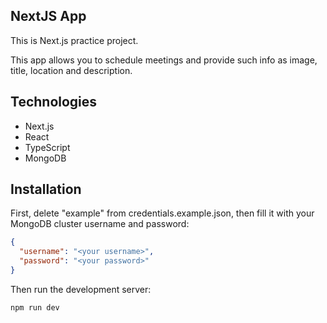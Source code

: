 ## NextJS App

This is Next.js practice project.

This app allows you to schedule meetings and provide such info as image, title, location and description.

## Technologies

- Next.js
- React
- TypeScript
- MongoDB

## Installation

First, delete "example" from credentials.example.json, then fill it with your MongoDB cluster username and password:

```json
{
  "username": "<your username>",
  "password": "<your password>"
}
```

Then run the development server:

```bash
npm run dev
```
